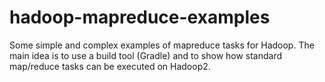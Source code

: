 hadoop-mapreduce-examples
=========================

Some simple and complex examples of mapreduce tasks for Hadoop. The main idea is to use a build tool (Gradle) and to show how standard map/reduce tasks can be executed on Hadoop2.
